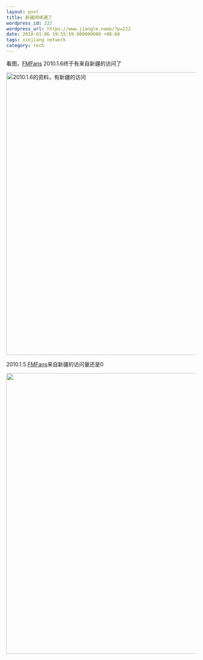 ```yaml
---
layout: post
title: 新疆网络通了
wordpress_id: 222
wordpress_url: https://www.jiangle.name/?p=222
date: 2010-01-06 19:55:59.000000000 +08:00
tags: xinjiang network
category: tech
---
```

看图，<a title="FMFans" href="http://fmfans.cn/">FMFans</a> 2010.1.6终于有来自新疆的访问了

<img class="alignnone" title="2010.1.6的资料，有新疆的访问" src="http://img.skitch.com/20100106-dxj4sp8tpm4b9grwdb893xh8qw.jpg" alt="2010.1.6的资料，有新疆的访问" width="769" height="749" />

2010.1.5 <a title="FMFans" href="http://fmfans.cn">FMFans</a>来自新疆的访问量还是0

<img class="alignnone" title="2010.1.5 FMFans来自新疆的访问量还是0" src="http://img.skitch.com/20100106-b369xmkcfi86ywbg56ngfdu2i8.jpg" alt="" width="780" height="744" />
